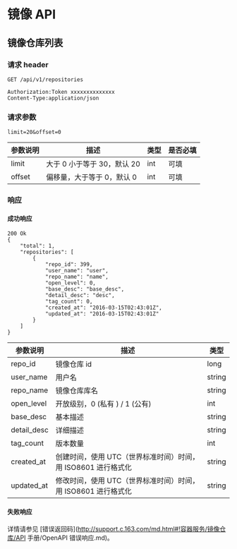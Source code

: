 # 镜像 API

## 镜像仓库列表

### 请求 header

    GET /api/v1/repositories

    Authorization:Token xxxxxxxxxxxxxx
    Content-Type:application/json

### 请求参数

    limit=20&offset=0

| 参数说明 |             描述            | 类型 | 是否必填 |
|----------|-----------------------------|------|----------|
| limit    | 大于 0 小于等于 30，默认 20 | int  | 可填     |
| offset   | 偏移量，大于等于 0，默认 0  | int  | 可填     |

### 响应

#### 成功响应

    200 Ok
    {
        "total": 1,
        "repositories": [
            {
                "repo_id": 399,
                "user_name": "user",
                "repo_name": "name",
                "open_level": 0,
                "base_desc": "base_desc",
                "detail_desc": "desc",
                "tag_count": 0,
                "created_at": "2016-03-15T02:43:01Z",
                "updated_at": "2016-03-15T02:43:01Z"
            }
        ]
    }

|   参数说明  |                              描述                             |  类型  |
|-------------|---------------------------------------------------------------|--------|
| repo_id     | 镜像仓库 id                                                   | long   |
| user_name   | 用户名                                                        | string |
| repo_name   | 镜像仓库库名                                                  | string |
| open_level  | 开放级别，0 (私有 ) / 1 (公有)                                | int    |
| base_desc   | 基本描述                                                      | string |
| detail_desc | 详细描述                                                      | string |
| tag_count   | 版本数量                                                      | int    |
| created_at  | 创建时间，使用 UTC（世界标准时间）时间，用 ISO8601 进行格式化 | string |
| updated_at  | 修改时间，使用 UTC（世界标准时间）时间，用 ISO8601 进行格式化 | string |

#### 失败响应
详情请参见 [错误返回码](http://support.c.163.com/md.html#!容器服务/镜像仓库/API 手册/OpenAPI 错误响应.md)。